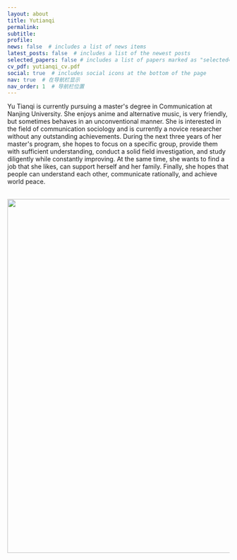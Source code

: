 ```yaml
---
layout: about
title: Yutianqi
permalink:
subtitle: 
profile:
news: false  # includes a list of news items
latest_posts: false  # includes a list of the newest posts
selected_papers: false # includes a list of papers marked as "selected={true}"
cv_pdf: yutianqi_cv.pdf
social: true  # includes social icons at the bottom of the page
nav: true  # 在导航栏显示
nav_order: 1  # 导航栏位置
---
```


Yu Tianqi is currently pursuing a master's degree in Communication at Nanjing University. She enjoys anime and alternative music, is very friendly, but sometimes behaves in an unconventional manner. She is interested in the field of communication sociology and is currently a novice researcher without any outstanding achievements. During the next three years of her master's program, she hopes to focus on a specific group, provide them with sufficient understanding, conduct a solid field investigation, and study diligently while constantly improving. At the same time, she wants to find a job that she likes, can support herself and her family. Finally, she hopes that people can understand each other, communicate rationally, and achieve world peace.

<br>

<a href="https://github.com/SocratesClub/SocratesClub.github.io/edit/master/_pages/about.md">
  <img src="https://user-images.githubusercontent.com/543384/192227995-fdb3a693-2f68-4dc4-b9bd-06053066322f.png" width = "800" align="middle" />
</a>

<br>
